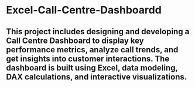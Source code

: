 # Excel-Call-Centre-Dashboardd

## This project includes designing and developing a Call Centre Dashboard to display key performance metrics, analyze call trends, and get insights into customer interactions. The dashboard is built using Excel, data modeling, DAX calculations, and interactive visualizations.
